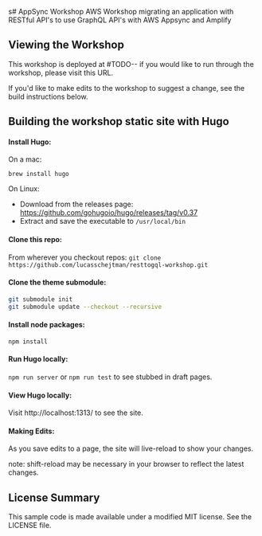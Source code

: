 s# AppSync Workshop
AWS Workshop migrating an application with RESTful API's to use GraphQL API's with AWS Appsync and Amplify

## Viewing the Workshop
This workshop is deployed at #TODO-- if you would like to run through the workshop, please visit this URL.

If you'd like to make edits to the workshop to suggest a change, see the build instructions below.

## Building the workshop static site with Hugo

#### Install Hugo:
On a mac:

`brew install hugo`

On Linux:
  - Download from the releases page: https://github.com/gohugoio/hugo/releases/tag/v0.37
  - Extract and save the executable to `/usr/local/bin`

#### Clone this repo:
From wherever you checkout repos:
`git clone https://github.com/lucasschejtman/resttogql-workshop.git`

#### Clone the theme submodule:

```sh
git submodule init
git submodule update --checkout --recursive
```

#### Install node packages:

`npm install`

#### Run Hugo locally:

`npm run server`
or
`npm run test` to see stubbed in draft pages.

#### View Hugo locally:
Visit http://localhost:1313/ to see the site.

#### Making Edits:
As you save edits to a page, the site will live-reload to show your changes.

note: shift-reload may be necessary in your browser to reflect the latest changes.

## License Summary

This sample code is made available under a modified MIT license. See the LICENSE file.

